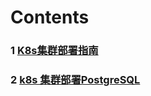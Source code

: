 # Contents
### 1 [K8s集群部署指南](./K8sClusterDeployment.html)
### 2 [k8s 集群部署PostgreSQL](./K8sWithPostgreSQL.html)
